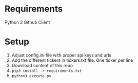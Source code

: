 # Requirements
Python 3
Github Client


# Setup
1. Adjust config.ini file with proper api keys and urls
2. Add the different tickers in tickers.txt file. One ticker per line
3. Download content of this repo
4. ```pip3 install -r requirements.txt```
5. ```python3 execute.py```
